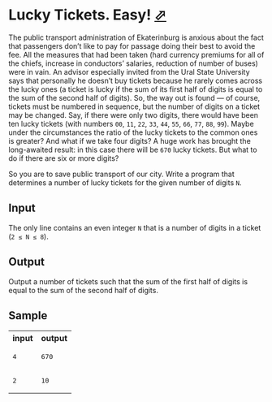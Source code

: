 # Lucky Tickets. Easy! [⬀](https://acm.timus.ru/problem.aspx?space=1&num=1044)

The public transport administration of Ekaterinburg is anxious about the fact that passengers don’t like to pay for passage doing their best to avoid the fee. All the measures that had been taken (hard currency premiums for all of the chiefs, increase in conductors’ salaries, reduction of number of buses) were in vain. An advisor especially invited from the Ural State University says that personally he doesn’t buy tickets because he rarely comes across the lucky ones (a ticket is lucky if the sum of its first half of digits is equal to the sum of the second half of digits). So, the way out is found — of course, tickets must be numbered in sequence, but the number of digits on a ticket may be changed. Say, if there were only two digits, there would have been ten lucky tickets (with numbers `00`, `11`, `22`, `33`, `44`, `55`, `66`, `77`, `88`, `99`). Maybe under the circumstances the ratio of the lucky tickets to the common ones is greater? And what if we take four digits? A huge work has brought the long-awaited result: in this case there will be `670` lucky tickets. But what to do if there are six or more digits?

So you are to save public transport of our city. Write a program that determines a number of lucky tickets for the given number of digits `N`.

## Input

The only line contains an even integer `N` that is a number of digits in a ticket (`2 ≤ N ≤ 8`).

## Output

Output a number of tickets such that the sum of the first half of digits is equal to the sum of the second half of digits.

## Sample

<table>
<tr>
<th>input</th>
<th>output</th>
</tr>
<tr>
<td style="vertical-align: top">
<pre>
4
</pre>
</td>
<td style="vertical-align: top">
<pre>
670
</pre>
</td>
</tr>
<tr>
<td style="vertical-align: top">
<pre>
2
</pre>
</td>
<td style="vertical-align: top">
<pre>
10
</pre>
</td>
</tr>
</table>
